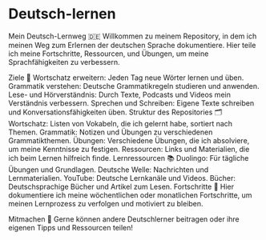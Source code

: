 # Deutsch-lernen
Mein Deutsch-Lernweg 🇩🇪
Willkommen zu meinem Repository, in dem ich meinen Weg zum Erlernen der deutschen Sprache dokumentiere. Hier teile ich meine Fortschritte, Ressourcen, und Übungen, um meine Sprachfähigkeiten zu verbessern.

Ziele 🎯
Wortschatz erweitern: Jeden Tag neue Wörter lernen und üben.
Grammatik verstehen: Deutsche Grammatikregeln studieren und anwenden.
Lese- und Hörverständnis: Durch Texte, Podcasts und Videos mein Verständnis verbessern.
Sprechen und Schreiben: Eigene Texte schreiben und Konversationsfähigkeiten üben.
Struktur des Repositories 🗂️
Wortschatz: Listen von Vokabeln, die ich gelernt habe, sortiert nach Themen.
Grammatik: Notizen und Übungen zu verschiedenen Grammatikthemen.
Übungen: Verschiedene Übungen, die ich absolviere, um meine Kenntnisse zu festigen.
Ressourcen: Links und Materialien, die ich beim Lernen hilfreich finde.
Lernressourcen 📚
Duolingo: Für tägliche Übungen und Grundlagen.
Deutsche Welle: Nachrichten und Lernmaterialien.
YouTube: Deutsche Lernkanäle und Videos.
Bücher: Deutschsprachige Bücher und Artikel zum Lesen.
Fortschritte 🏅
Hier dokumentiere ich meine wöchentlichen oder monatlichen Fortschritte, um meinen Lernprozess zu verfolgen und motiviert zu bleiben.

Mitmachen 🤝
Gerne können andere Deutschlerner beitragen oder ihre eigenen Tipps und Ressourcen teilen!
